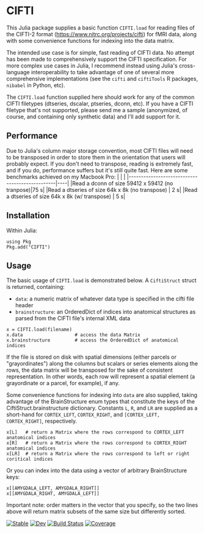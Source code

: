 # CIFTI

This Julia package supplies a basic function `CIFTI.load` for reading files of the CIFTI-2 format (https://www.nitrc.org/projects/cifti) for fMRI data, along with some convenience functions for indexing into the data matrix.

The intended use case is for simple, fast reading of CIFTI data. No attempt has been made to comprehensively support the CIFTI specification. For more complex use cases in Julia, I recommend instead using Julia's cross-language interoperability to take advantage of one of several more comprehensive implementations (see the `cifti` and `ciftiTools` R packages, `nibabel` in Python, etc).

The `CIFTI.load` function supplied here should work for any of the common CIFTI filetypes (dtseries, dscalar, ptseries, dconn, etc). If you have a CIFTI filetype that's not supported, please send me a sample (anonymized, of course, and containing only synthetic data) and I'll add support for it.

## Performance
Due to Julia's column major storage convention, most CIFTI files will need to be transposed in order to store them in the orientation that users will probably expect. If you don't need to transpose, reading is extremely fast, and if you do, performance suffers but it's still quite fast. Here are some benchmarks achieved on my Macbook Pro:
|                                                |    |
|------------------------------------------------|----|
|Read a dconn of size 59412 x 59412 (no tranpose)|75 s|
|Read a dtseries of size 64k x 8k (no transpose) | 2 s|
|Read a dtseries of size 64k x 8k (w/ transpose) | 5 s|

## Installation
Within Julia:
```
using Pkg
Pkg.add("CIFTI")
```

## Usage
The basic usage of `CIFTI.load` is demonstrated below. A `CiftiStruct` struct is returned, containing:
- `data`: a numeric matrix of whatever data type is specified in the cifti file header
- `brainstructure`: an OrderedDict of indices into anatomical structures as parsed from the CIFTI file's internal XML data

```
x = CIFTI.load(filename)
x.data                   # access the data Matrix
x.brainstructure         # access the OrderedDict of anatomical indices
```

If the file is stored on disk with spatial dimensions (either parcels or "grayordinates") along the columns but scalars or series elements along the rows, the data matrix will be transposed for the sake of consistent representation. In other words, each row will represent a spatial element (a grayordinate or a parcel, for example), if any.

Some convenience functions for indexing into `data` are also supplied, taking advantage of the BrainStructure enum types that constitute the keys of the CiftiStruct.brainstructure dictionary. Constants `L`, `R`, and `LR` are supplied as a short-hand for `CORTEX_LEFT`, `CORTEX_RIGHT`, and `[CORTEX_LEFT, CORTEX_RIGHT]`, respectively.

```
x[L]   # return a Matrix where the rows correspond to CORTEX_LEFT anatomical indices
x[R]   # return a Matrix where the rows correspond to CORTEX_RIGHT anatomical indices
x[LR]  # return a Matrix where the rows correspond to left or right coritical indices
```

Or you can index into the data using a vector of arbitrary BrainStructure keys:
```
x[[AMYGDALA_LEFT, AMYGDALA_RIGHT]]
x[[AMYGDALA_RIGHT, AMYGDALA_LEFT]]
```
Important note: order matters in the vector that you specify, so the two lines above will return matrix subsets of the same size but differently sorted.

[![Stable](https://img.shields.io/badge/docs-stable-blue.svg)](https://myersm0.github.io/CIFTI.jl/stable/)
[![Dev](https://img.shields.io/badge/docs-dev-blue.svg)](https://myersm0.github.io/CIFTI.jl/dev/)
[![Build Status](https://github.com/myersm0/CIFTI.jl/actions/workflows/CI.yml/badge.svg?branch=main)](https://github.com/myersm0/CIFTI.jl/actions/workflows/CI.yml?query=branch%3Amain)
[![Coverage](https://codecov.io/gh/myersm0/CIFTI.jl/branch/main/graph/badge.svg)](https://codecov.io/gh/myersm0/CIFTI.jl)
